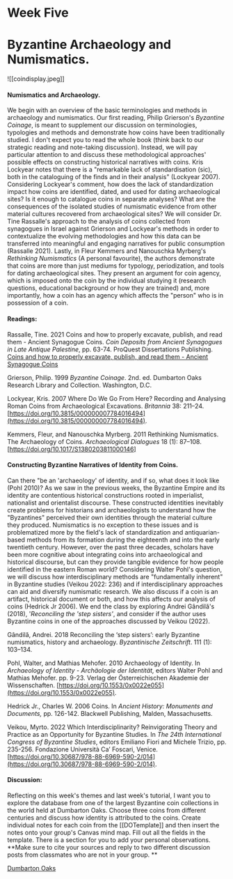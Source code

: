 # Week Five
# Byzantine Archaeology and Numismatics.

![[coindisplay.jpeg]]

#### Numismatics and Archaeology.

We begin with an overview of the basic terminologies and methods in archaeology and numismatics. Our first reading, Philip Grierson's *Byzantine Coinage*, is meant to supplement our discussion on terminologies, typologies and methods and demonstrate how coins have been traditionally studied. I don't expect you to read the whole book (think back to our strategic reading and note-taking discussion). Instead, we will pay particular attention to and discuss these methodological approaches' possible effects on constructing historical narratives with coins. Kris Lockyear notes that there is a "remarkable lack of standardisation (sic), both in the cataloguing of the finds and in their analysis" (Lockyear 2007). Considering Lockyear's comment, how does the lack of standardization impact how coins are identified, dated, and used for dating archaeological sites? Is it enough to catalogue coins in separate analyses? What are the consequences of the isolated studies of numismatic evidence from other material cultures recovered from archaeological sites? We will consider Dr. Tine Rassalle's approach to the analysis of coins collected from synagogues in Israel against Grierson and Lockyear's methods in order to contextualize the evolving methodologies and how this data can be transferred into meaningful and engaging narratives for public consumption (Rassalle 2021). Lastly, in Fleur Kemmers and Nanouschka Myrberg's *Rethinking Numismatics* (A personal favourite), the authors demonstrate that coins are more than just mediums for typology, periodization, and tools for dating archaeological sites. They present an argument for coin agency, which is imposed onto the coin by the individual studying it (research questions, educational background or how they are trained) and, more importantly, how a coin has an agency which affects the "person" who is in possession of a coin.

#### Readings:

Rassalle, Tine. 2021   Coins and how to properly excavate, publish, and read them - Ancient Synagogue Coins. *Coin Deposits from Ancient Synagogues in Late Antique Palestine*, pp. 63-74. ProQuest Dissertations Publishing.   [Coins and how to properly excavate, publish, and read them - Ancient Synagogue Coins](https://www.ancientsynagoguecoins.com/coins-and-how-to-properly-excavate-publish-and-read-them/) 

Grierson, Philip. 1999   _Byzantine Coinage_. 2nd. ed.  Dumbarton Oaks Research Library and Collection. Washington, D.C.

Lockyear, Kris. 2007   Where Do We Go From Here? Recording and Analysing Roman Coins from Archaeological Excavations. _Britannia_ 38: 211–24. [https://doi.org/10.3815/000000007784016494](https://doi.org/10.3815/000000007784016494).

Kemmers, Fleur, and Nanouschka Myrberg. 2011   Rethinking Numismatics. The Archaeology of Coins. *Archaeological Dialogues* 18 (1): 87–108. [https://doi.org/10.1017/S1380203811000146]

#### Constructing Byzantine Narratives of Identity from Coins. 

Can there "be an 'archaeology' of identity, and if so, what does it look like (Pohl 2010)? As we saw in the previous weeks, the Byzantine Empire and its identity are contentious historical constructions rooted in imperialist, nationalist and orientalist discourse. These constructed identities inevitably create problems for historians and archaeologists to understand how the "Byzantines" perceived their own identities through the material culture they produced. Numismatics is no exception to these issues and is problematized more by the field's lack of standardization and antiquarian-based methods from its formation during the eighteenth and into the early twentieth century. However, over the past three decades, scholars have been more cognitive about integrating coins into archaeological and historical discourse, but can they provide tangible evidence for how people identified in the eastern Roman world? Considering Walter Pohl's question, we will discuss how interdisciplinary methods are "fundamentally inherent" in Byzantine studies (Veikou 2022: 236) and if interdisciplinary approaches can aid and diversify numismatic research.  We also discuss if a coin is an artifact, historical document or both, and how this affects our analysis of coins (Hedrick Jr 2006). We end the class by exploring Andrei Gândilă's (2018), '*Reconciling the 'step sisters'*, and consider if the author uses Byzantine coins in one of the approaches discussed by Veikou (2022).

Gândilă, Andrei. 2018   Reconciling the ‘step sisters’: early Byzantine numismatics, history and archaeology. *Byzantinische Zeitschrift*. 111 (1): 103–134.

Pohl, Walter, and Mathias Mehofer. 2010   Archaeology of Identity. In _Archaeology of Identity - Archäologie der Identität,_ editors Walter Pohl and Mathias Mehofer. pp. 9-23. Verlag der Österreichischen Akademie der Wissenschaften. [https://doi.org/10.1553/0x0022e055](https://doi.org/10.1553/0x0022e055).

Hedrick Jr., Charles W. 2006   Coins. In *Ancient History: Monuments and Documents,* pp. 126-142. Blackwell Publishing, Malden, Massachusetts.

Veikou, Myrto. 2022   Which Interdisciplinarity? Reinvigorating Theory and Practice as an Opportunity for Byzantine Studies. In _The 24th International Congress of Byzantine Studies_, editors Emiliano Fiori and Michele Trizio, pp. 235-256. Fondazione Università Ca’ Foscari, Venice. [https://doi.org/10.30687/978-88-6969-590-2/014](https://doi.org/10.30687/978-88-6969-590-2/014).  

#### Discussion:

Reflecting on this week's themes and last week's tutorial, I want you to explore the database from one of the largest Byzantine coin collections in the world held at Dumbarton Oaks. Choose three coins from different centuries and discuss how identity is attributed to the coins. Create individual notes for each coin from the [[DOTemplate]] and then insert the notes onto your group's Canvas mind map. Fill out all the fields in the template. There is a section for you to add your personal observations.  **Make sure to cite your sources and reply to two different discussion posts from classmates who are not in your group. **

[Dumbarton Oaks](https://www.doaks.org/resources/coins) 
